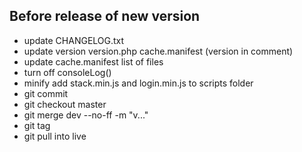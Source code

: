 ## Before release of new version
- update CHANGELOG.txt
- update version
	version.php
	cache.manifest (version in comment)
- update cache.manifest list of files
- turn off consoleLog()
- minify
	add stack.min.js and login.min.js to scripts folder
- git commit
- git checkout master
- git merge dev --no-ff -m "v..."
- git tag
- git pull into live